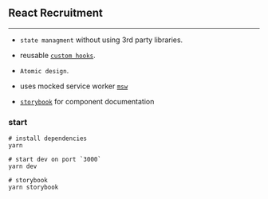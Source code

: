 ## React Recruitment

---

- `state managment` without using 3rd party libraries.

- reusable [`custom hooks`](./src/hooks).

- `Atomic design`.

- uses mocked service worker [`msw`](https://mswjs.io/)

- [`storybook`](https://storybook.js.org) for component documentation

### start

```docker
# install dependencies
yarn

# start dev on port `3000`
yarn dev

# storybook
yarn storybook
```
